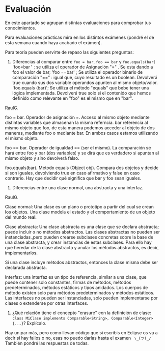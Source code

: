 # Evaluación
En este apartado se agrupan distintas evaluaciones para comprobar tus conocimientos.

Para evaluaciones prácticas mira en los distintos exámenes (pondré el de esta semana cuando haya acabado el exámen).

Para teoría pueden servirte de repaso las siguientes preguntas:
1. Diferencias al comparar entre `foo = bar`, `foo == bar` y `foo.equals(bar)`
'foo=bar ' ; se utiliza el operador de Asignación "=" . Se esta dando a foo el valor de bar;
'foo ==bar' ; Se utiliza el operador binario de comparación "==" : igual que, cuyo resultado es un boolean. Devolverá true cuando sus dos variable operandos apunten al mismo objeto/valor.
'foo.equals (bar)'; Se utiliza el método "equals" que bebe tener una lógica implementada. Devolverá true solo si el contenido que hemos definido como relevante en "foo" es el mismo que en "bar".

RaulG.

foo = bar. Operador de asignación =. Acceso al mismo objeto mediante distintas variables que almacenan la misma referncia. bar referencia al mismo objeto que foo, de esta manera podemos acceder al objeto de dos maneras, mediante foo o mediante bar. En ambos casos estamos utilizando el mismo objeto.

foo == bar. Operador de igualdad == (ser el mismo). La comparación se hará entre foo y bar (dos variables) y se dirá que es verdadero si apuntan al mismo objeto y sino devolverá falso.  


foo.equals(bar). Metodo equals (Object obj). Compara dos objetos y decide si son iguales, devolviendo true en caso afirmativo y false en caso contrario. Hay que decidir qué significa que bar y foo sean iguales.   

1. Diferencias entre una clase normal, una abstracta y una interfaz.

RaulG.

Clase normal: Una clase es un plano o prototipo a partir del cual se crean los objetos. Una clase modela el estado y el comportamiento de un objeto del mundo real.  

Clase abstracta: Una clase abstracta es una clase que se declara abstracta; puede incluir o no métodos abstractos. Las clases abstractas no pueden ser instanciadas.,pero pueden crearse subclases concretas sobre la base de una clase abstracta, y crear instancias de estas subclases. Para ello hay que heredar de la clase abstracta y anular los métodos abstractos, es decir, implementarlos.

Si una clase incluye métodos abstractos, entonces la clase misma debe ser declarada abstracta.

Interfaz: una interfaz es un tipo de referencia, similar a una clase, que puede contener solo constantes, firmas de métodos, métodos predeterminados, métodos estáticos y tipos anidados. Los cuerpos de método existen solo para métodos predeterminados y métodos estáticos. Las interfaces no pueden ser instanciadas, solo pueden implementarse por clases o extenderse por otras interfaces.

1. ¿Qué relación tiene el concepto "erasure" con la definición de clase:
`class MiClase implements Comparable<String>, Comparable<Integer> {...}`? Explícalo.





Hay un par más, pero como llevan código que si escribis en Eclipse os va a decir si hay fallos o no, esas no puedo darlas hasta el examen `¯\_(ツ)_/¯`
También pondré las respuestas de todas.

